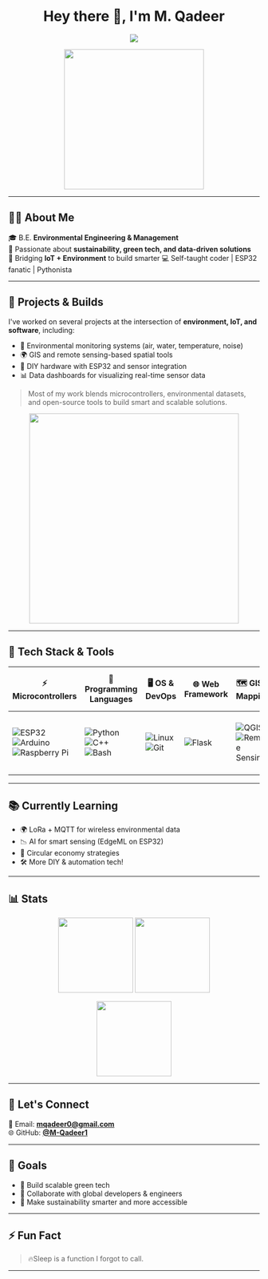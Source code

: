 <!-- GitHub Profile README - M. Qadeer -->

<h1 align="center">Hey there 👋, I'm M. Qadeer</h1>

<p align="center">
  <img src="https://readme-typing-svg.demolab.com/?lines=Environmental+Engineer+%F0%9F%8C%B1;Tech+Enthusiast+%F0%9F%92%BB;IoT+Builder+%F0%9F%9A%80;Always+Learning+%F0%9F%93%9A&font=Fira+Code&center=true&width=435&height=45&color=3EB489&vCenter=true&pause=1000&size=22" />
</p>

<p align="center">
  <img src="https://media.giphy.com/media/qgQUggAC3Pfv687qPC/giphy.gif" width="280" />
</p>

---

## 🧑‍🎓 About Me

🎓 B.E. **Environmental Engineering & Management**  
🌿 Passionate about **sustainability, green tech, and data-driven solutions**  
🔌 Bridging **IoT + Environment** to build smarter 
💻 Self-taught coder | ESP32 fanatic | Pythonista

---

## 🚀 Projects & Builds

I've worked on several projects at the intersection of **environment, IoT, and software**, including:

- 🧠 Environmental monitoring systems (air, water, temperature, noise)
- 🌍 GIS and remote sensing-based spatial tools
- 🔌 DIY hardware with ESP32 and sensor integration
- 📊 Data dashboards for visualizing real-time sensor data

> Most of my work blends microcontrollers, environmental datasets, and open-source tools to build smart and scalable solutions.

<p align="center">
  <img src="https://media.giphy.com/media/L1R1tvI9svkIWwpVYr/giphy.gif" width="420"/>
</p>

---
## 🧠 Tech Stack & Tools

| ⚡ Microcontrollers | 🐍 Programming Languages | 🖥️ OS & DevOps | 🌐 Web Framework | 🗺️ GIS & Mapping | 📊 Data & Viz | 🧪 Simulation & Electronics |
|--------------------|--------------------------|----------------|------------------|------------------|---------------|-----------------------------|
| ![ESP32](https://img.shields.io/badge/ESP32-black?logo=esphome&logoColor=white) ![Arduino](https://img.shields.io/badge/Arduino-00979D?logo=arduino&logoColor=white) ![Raspberry Pi](https://img.shields.io/badge/Raspberry%20Pi-C51A4A?logo=raspberrypi&logoColor=white) | ![Python](https://img.shields.io/badge/Python-3776AB?logo=python&logoColor=white) ![C++](https://img.shields.io/badge/C++-00599C?logo=c%2B%2B&logoColor=white) ![Bash](https://img.shields.io/badge/Bash-4EAA25?logo=gnubash&logoColor=white) | ![Linux](https://img.shields.io/badge/Linux-FCC624?logo=linux&logoColor=black) ![Git](https://img.shields.io/badge/Git-F05032?logo=git&logoColor=white) | ![Flask](https://img.shields.io/badge/Flask-000000?logo=flask&logoColor=white) | ![QGIS](https://img.shields.io/badge/QGIS-589632?logo=qgis&logoColor=white) ![Remote Sensing](https://img.shields.io/badge/Remote%20Sensing-4B6EAF?logo=googleearthengine&logoColor=white) | ![Pandas](https://img.shields.io/badge/Pandas-150458?logo=pandas&logoColor=white) ![Plotly](https://img.shields.io/badge/Plotly-3F4F75?logo=plotly&logoColor=white) ![Excel](https://img.shields.io/badge/Excel-217346?logo=microsoft-excel&logoColor=white) | ![MATLAB](https://img.shields.io/badge/MATLAB-E16737?logo=mathworks&logoColor=white) ![AutoCAD](https://img.shields.io/badge/AutoCAD-E60000?logo=autodesk&logoColor=white) ![TinkerCAD](https://img.shields.io/badge/TinkerCAD-FF6F00?logo=autodesk&logoColor=white) |



---

## 📚 Currently Learning

- 🌍 LoRa + MQTT for wireless environmental data
- 📉 AI for smart sensing (EdgeML on ESP32)
- 🧠 Circular economy strategies
- 🛠️ More DIY & automation tech!

---

## 📊 Stats

<p align="center">
  <img src="https://github-readme-stats.vercel.app/api?username=M-Qadeer1&show_icons=true&theme=github_dark" height="150"/>
  <img src="https://github-readme-stats.vercel.app/api/top-langs/?username=M-Qadeer1&layout=compact&theme=github_dark" height="150"/>
</p>

<p align="center">
  <img src="https://github-readme-streak-stats.herokuapp.com/?user=M-Qadeer1&theme=dark" height="150"/>
</p>

---

## 🤝 Let's Connect

📧 Email: **mqadeer0@gmail.com**  
🌐 GitHub: [**@M-Qadeer1**](https://github.com/M-Qadeer1)

---

## 🎯 Goals

- 🔭 Build scalable green tech
- 🤝 Collaborate with global developers & engineers  
- 🌱 Make sustainability smarter and more accessible  

---

## ⚡ Fun Fact

> 🔥Sleep is a function I forgot to call.
---
